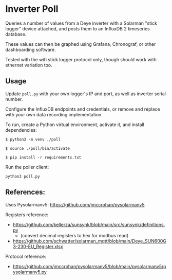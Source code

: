 # Inverter Poll

Queries a number of values from a Deye inverter with a Solarman 
"stick logger" device attached, and posts them to an InfluxDB 2 
timeseries database.

These values can then be graphed using Grafana, Chronograf, or other
dashboarding software.

Tested with the wifi stick logger protocol only, though should work with
ethernet variation too.

## Usage

Update `poll.py` with your own logger's IP and port, as well as inverter
serial number.

Configure the InfluxDB endpoints and credentials, or remove and replace
with your own data recording implementation.

To run, create a Python virtual environment, activate it, and install 
dependencies:

```
$ python3 -m venv ./poll

$ source ./poll/bin/activate

$ pip install -r requirements.txt
```

Run the poller client:

```
python3 poll.py
```

## References:

Uses Pysolarmanv5: https://github.com/jmccrohan/pysolarmanv5

Registers reference: 
- https://github.com/kellerza/sunsynk/blob/main/src/sunsynk/definitions.py
  - (convert decimal registers to hex for modbus read)
- https://github.com/schwatter/solarman_mqtt/blob/main/Deye_SUN600G3-230-EU_Register.xlsx

Protocol reference:
- https://github.com/jmccrohan/pysolarmanv5/blob/main/pysolarmanv5/pysolarmanv5.py
